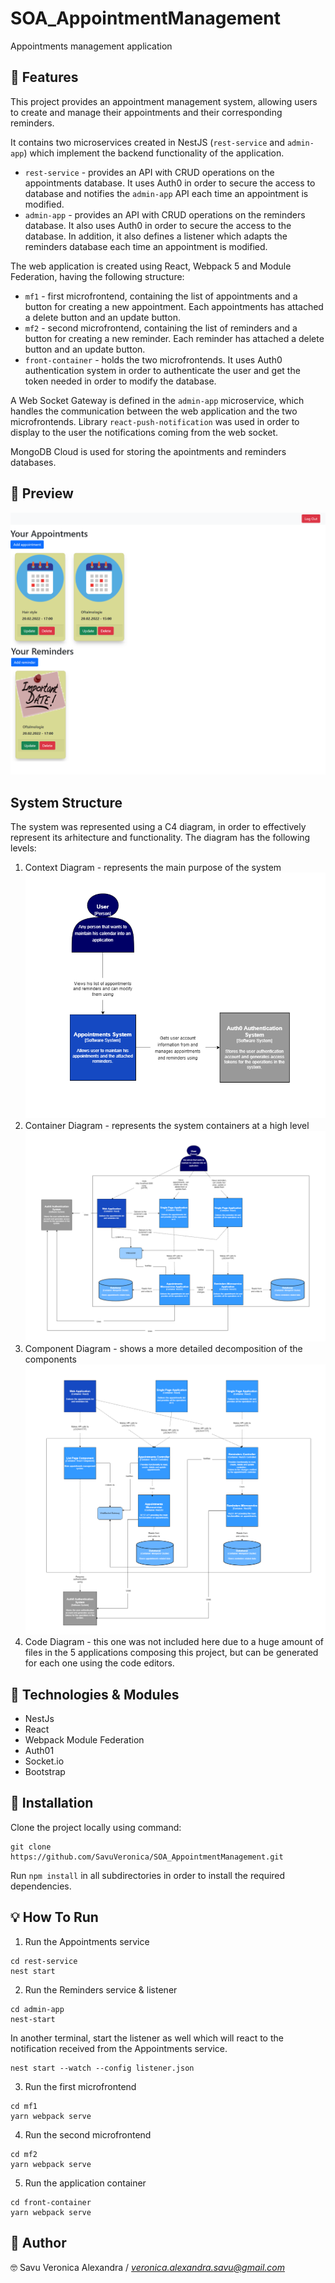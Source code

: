 # SOA_AppointmentManagement

Appointments management application

## 🎊 Features

This project provides an appointment management system, allowing users to create and manage their appointments and their corresponding reminders.

It contains two microservices created in NestJS (`rest-service` and `admin-app`) which implement the backend functionality of the application.
- `rest-service` - provides an API with CRUD operations on the appointments database. It uses Auth0 in order to secure the access to database and notifies the `admin-app` API each time an appointment is modified.
- `admin-app` - provides an API with CRUD operations on the reminders database. It also uses Auth0 in order to secure the access to the database. In addition, it also defines a listener which adapts the reminders database each time an appointment is modified. 

The web application is created using React, Webpack 5 and Module Federation, having the following structure:
- `mf1` - first microfrontend, containing the list of appointments and a button for creating a new appointment. Each appointments has attached a delete button and an update button.
- `mf2` - second microfrontend, containing the list of reminders and a button for creating a new reminder. Each reminder has attached a delete button and an update button.
- `front-container` - holds the two microfrontends. It uses Auth0 authentication system in order to authenticate the user and get the token needed in order to modify the database.

A Web Socket Gateway is defined in the `admin-app` microservice, which handles the communication between the web application and the two microfrontends. Library `react-push-notification` was used in order to display to the user the notifications coming from the web socket.

MongoDB Cloud is used for storing the apointments and reminders databases.

## 🌈 Preview

![alt text](https://github.com/SavuVeronica/SOA_AppointmentManagement/blob/main/Preview.png)

## System Structure

The system was represented using a C4 diagram, in order to effectively represent its arhitecture and functionality.
The diagram has the following levels:
1. Context Diagram - represents the main purpose of the system
![alt text](https://github.com/SavuVeronica/SOA_AppointmentManagement/blob/main/Context_Diagram.png)
2. Container Diagram - represents the system containers at a high level
![alt text](https://github.com/SavuVeronica/SOA_AppointmentManagement/blob/main/Container_Diagram.png)
3. Component Diagram - shows a more detailed decomposition of the components
![alt text](https://github.com/SavuVeronica/SOA_AppointmentManagement/blob/main/Component_Diagram.png)
4. Code Diagram - this one was not included here due to a huge amount of files in the 5 applications composing this project, but can be generated for each one using the code editors.


## 🚀 Technologies & Modules

- NestJs
- React
- Webpack Module Federation
- Auth01
- Socket.io
- Bootstrap


## 🤔 Installation

Clone the project locally using command:
```
git clone https://github.com/SavuVeronica/SOA_AppointmentManagement.git
```

Run `npm install` in all subdirectories in order to install the required dependencies.


## 💡 How To Run

1. Run the Appointments service  
  ```
  cd rest-service
  nest start
  ```
  
2. Run the Reminders service & listener
  ```
  cd admin-app
  nest-start
  ```
  
  In another terminal, start the listener as well which will react to the notification received from the Appointments service.
  ```
  nest start --watch --config listener.json
  ```
 
3. Run the first microfrontend
 ```
 cd mf1
 yarn webpack serve
 ```
 
4. Run the second microfrontend
  ```
  cd mf2
  yarn webpack serve
  ```
 
5. Run the application container
  ```
  cd front-container
  yarn webpack serve
  ```


## 👤 Author

🤓 Savu Veronica Alexandra
/ *veronica.alexandra.savu@gmail.com*
